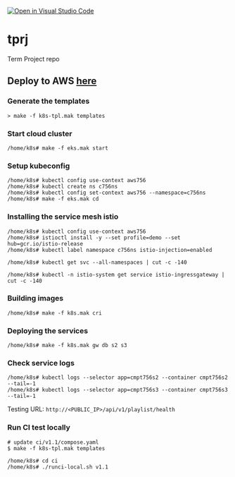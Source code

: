 [![Open in Visual Studio Code](https://classroom.github.com/assets/open-in-vscode-f059dc9a6f8d3a56e377f745f24479a46679e63a5d9fe6f495e02850cd0d8118.svg)](https://classroom.github.com/online_ide?assignment_repo_id=7031472&assignment_repo_type=AssignmentRepo)
# tprj
Term Project repo


## Deploy to AWS [here](https://scp756-221.github.io/course-site/#/a4/page?embedded=true&hidegitlink=true)
### Generate the templates
```
> make -f k8s-tpl.mak templates
```

### Start cloud cluster
```
/home/k8s# make -f eks.mak start
```

### Setup kubeconfig
```
/home/k8s# kubectl config use-context aws756
/home/k8s# kubectl create ns c756ns
/home/k8s# kubectl config set-context aws756 --namespace=c756ns
/home/k8s# make -f eks.mak cd

```

### Installing the service mesh istio
```
/home/k8s# kubectl config use-context aws756
/home/k8s# istioctl install -y --set profile=demo --set hub=gcr.io/istio-release
/home/k8s# kubectl label namespace c756ns istio-injection=enabled
```

```
/home/k8s# kubectl get svc --all-namespaces | cut -c -140
```

```
/home/k8s# kubectl -n istio-system get service istio-ingressgateway | cut -c -140
```

### Building images
```
/home/k8s# make -f k8s.mak cri
```

### Deploying the services
```
/home/k8s# make -f k8s.mak gw db s2 s3
```

### Check service logs
```
/home/k8s# kubectl logs --selector app=cmpt756s2 --container cmpt756s2 --tail=-1
/home/k8s# kubectl logs --selector app=cmpt756s3 --container cmpt756s3 --tail=-1
```

Testing URL: `http://<PUBLIC_IP>/api/v1/playlist/health`

### Run CI test locally
```
# update ci/v1.1/compose.yaml
$ make -f k8s-tpl.mak templates

/home/k8s# cd ci
/home/k8s# ./runci-local.sh v1.1
```